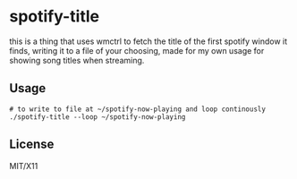 spotify-title
===============
this is a thing that uses wmctrl to fetch the title of the first spotify window it finds, writing it to a file of your choosing, made for my own usage for showing song titles when streaming.

Usage
-------

    # to write to file at ~/spotify-now-playing and loop continously
    ./spotify-title --loop ~/spotify-now-playing

License
-------
MIT/X11
